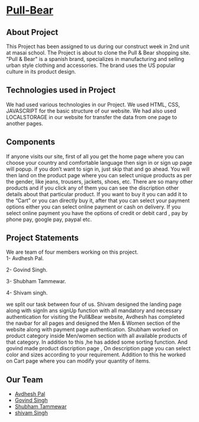 # <a href="">Pull-Bear</a>
<h2>About Project</h2>
<p>
    This Project has been assigned to us during our construct week in 2nd unit at masai school. The Project is about to clone the Pull & Bear shopping site. "Pull & Bear" is a spanish brand, specializes in manufacturing and selling urban style clothing and accessories. The brand uses the US popular culture in its product design.
</p>
<h2>Technologies used in Project</h2>
<p>
    We had used various technologies in our Project. We used HTML, CSS, JAVASCRIPT for the basic structure of our website. We had also used LOCALSTORAGE in our website for transfer the data from one page to another pages.
</p>

<h2>Components</h2>
<p>
    If anyone visits our site, first of all you get the home page where you can choose your country and comfortable language then sign in or sign up page will popup. if you don’t want to sign in, just skip that and go ahead. You will then land on the product page where you can select unique products as per the gender, like jeans, trousers, jackets, shoes, etc. There are so many other products and if you click any of them you can see the discription other details about that particular product. If you want to buy it you can add it to the “Cart” or you can directly buy it, after that you can select your payment options either you can select online payment or  cash on delivery. If you select online payment you have the options of credit or debit card , pay by phone pay, google pay, paypal etc.

</p>
  
<h2>Project Statements</h2>
<p>
    We are  team of four members working on this project.<br>
1- Avdhesh Pal.

2- Govind Singh.

3- Shubham Tammewar. 

4- Shivam singh.
    
we split our task between four of us. Shivam designed the landing page along with signIn ans signUp function with all mandatory and necessary authentication for visiting   the Pull&Bear website,
Avdhesh has completed the navbar for all pages and designed the Men & Women section of the website along with payment page authentication.
Shubham worked on product category inside Men/women section with all available products of that category. In addition to this ,he has added some sorting function.
And govind made product discription page , On description page you can select color and sizes according to your requirement. Addition to this he worked on Cart page where you can modify your quantity of items.  

</p>
<h2>Our Team</h2>
<ul>
    <li><a href="https://github.com/AvdheshPal/">Avdhesh Pal</a></li>
    <li><a href="https://github.com/Govindsingh29">Govind Singh</a></li>
    <li><a href="https://github.com/shubhamtammewar">Shubham Tammewar</a></li>
    <li><a href="https://github.com/CvamSinghh">shivam Singh</a></li>
</ul>
